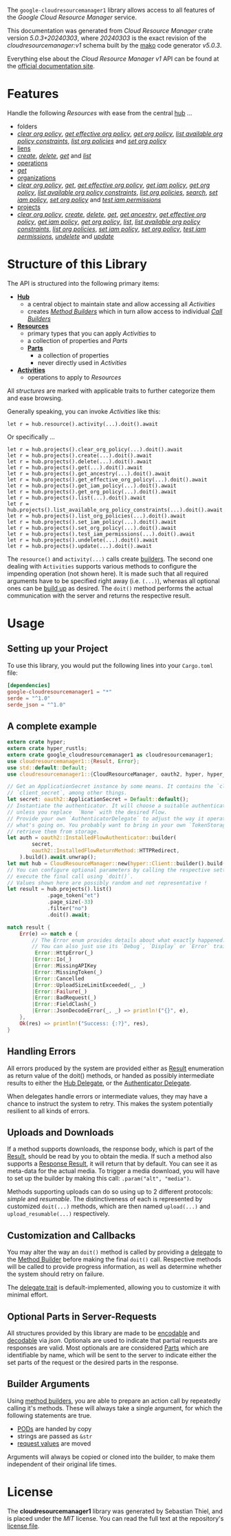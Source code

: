 <!---
DO NOT EDIT !
This file was generated automatically from 'src/generator/templates/api/README.md.mako'
DO NOT EDIT !
-->
The `google-cloudresourcemanager1` library allows access to all features of the *Google Cloud Resource Manager* service.

This documentation was generated from *Cloud Resource Manager* crate version *5.0.3+20240303*, where *20240303* is the exact revision of the *cloudresourcemanager:v1* schema built by the [mako](http://www.makotemplates.org/) code generator *v5.0.3*.

Everything else about the *Cloud Resource Manager* *v1* API can be found at the
[official documentation site](https://cloud.google.com/resource-manager).
# Features

Handle the following *Resources* with ease from the central [hub](https://docs.rs/google-cloudresourcemanager1/5.0.3+20240303/google_cloudresourcemanager1/CloudResourceManager) ... 

* folders
 * [*clear org policy*](https://docs.rs/google-cloudresourcemanager1/5.0.3+20240303/google_cloudresourcemanager1/api::FolderClearOrgPolicyCall), [*get effective org policy*](https://docs.rs/google-cloudresourcemanager1/5.0.3+20240303/google_cloudresourcemanager1/api::FolderGetEffectiveOrgPolicyCall), [*get org policy*](https://docs.rs/google-cloudresourcemanager1/5.0.3+20240303/google_cloudresourcemanager1/api::FolderGetOrgPolicyCall), [*list available org policy constraints*](https://docs.rs/google-cloudresourcemanager1/5.0.3+20240303/google_cloudresourcemanager1/api::FolderListAvailableOrgPolicyConstraintCall), [*list org policies*](https://docs.rs/google-cloudresourcemanager1/5.0.3+20240303/google_cloudresourcemanager1/api::FolderListOrgPolicyCall) and [*set org policy*](https://docs.rs/google-cloudresourcemanager1/5.0.3+20240303/google_cloudresourcemanager1/api::FolderSetOrgPolicyCall)
* [liens](https://docs.rs/google-cloudresourcemanager1/5.0.3+20240303/google_cloudresourcemanager1/api::Lien)
 * [*create*](https://docs.rs/google-cloudresourcemanager1/5.0.3+20240303/google_cloudresourcemanager1/api::LienCreateCall), [*delete*](https://docs.rs/google-cloudresourcemanager1/5.0.3+20240303/google_cloudresourcemanager1/api::LienDeleteCall), [*get*](https://docs.rs/google-cloudresourcemanager1/5.0.3+20240303/google_cloudresourcemanager1/api::LienGetCall) and [*list*](https://docs.rs/google-cloudresourcemanager1/5.0.3+20240303/google_cloudresourcemanager1/api::LienListCall)
* [operations](https://docs.rs/google-cloudresourcemanager1/5.0.3+20240303/google_cloudresourcemanager1/api::Operation)
 * [*get*](https://docs.rs/google-cloudresourcemanager1/5.0.3+20240303/google_cloudresourcemanager1/api::OperationGetCall)
* [organizations](https://docs.rs/google-cloudresourcemanager1/5.0.3+20240303/google_cloudresourcemanager1/api::Organization)
 * [*clear org policy*](https://docs.rs/google-cloudresourcemanager1/5.0.3+20240303/google_cloudresourcemanager1/api::OrganizationClearOrgPolicyCall), [*get*](https://docs.rs/google-cloudresourcemanager1/5.0.3+20240303/google_cloudresourcemanager1/api::OrganizationGetCall), [*get effective org policy*](https://docs.rs/google-cloudresourcemanager1/5.0.3+20240303/google_cloudresourcemanager1/api::OrganizationGetEffectiveOrgPolicyCall), [*get iam policy*](https://docs.rs/google-cloudresourcemanager1/5.0.3+20240303/google_cloudresourcemanager1/api::OrganizationGetIamPolicyCall), [*get org policy*](https://docs.rs/google-cloudresourcemanager1/5.0.3+20240303/google_cloudresourcemanager1/api::OrganizationGetOrgPolicyCall), [*list available org policy constraints*](https://docs.rs/google-cloudresourcemanager1/5.0.3+20240303/google_cloudresourcemanager1/api::OrganizationListAvailableOrgPolicyConstraintCall), [*list org policies*](https://docs.rs/google-cloudresourcemanager1/5.0.3+20240303/google_cloudresourcemanager1/api::OrganizationListOrgPolicyCall), [*search*](https://docs.rs/google-cloudresourcemanager1/5.0.3+20240303/google_cloudresourcemanager1/api::OrganizationSearchCall), [*set iam policy*](https://docs.rs/google-cloudresourcemanager1/5.0.3+20240303/google_cloudresourcemanager1/api::OrganizationSetIamPolicyCall), [*set org policy*](https://docs.rs/google-cloudresourcemanager1/5.0.3+20240303/google_cloudresourcemanager1/api::OrganizationSetOrgPolicyCall) and [*test iam permissions*](https://docs.rs/google-cloudresourcemanager1/5.0.3+20240303/google_cloudresourcemanager1/api::OrganizationTestIamPermissionCall)
* [projects](https://docs.rs/google-cloudresourcemanager1/5.0.3+20240303/google_cloudresourcemanager1/api::Project)
 * [*clear org policy*](https://docs.rs/google-cloudresourcemanager1/5.0.3+20240303/google_cloudresourcemanager1/api::ProjectClearOrgPolicyCall), [*create*](https://docs.rs/google-cloudresourcemanager1/5.0.3+20240303/google_cloudresourcemanager1/api::ProjectCreateCall), [*delete*](https://docs.rs/google-cloudresourcemanager1/5.0.3+20240303/google_cloudresourcemanager1/api::ProjectDeleteCall), [*get*](https://docs.rs/google-cloudresourcemanager1/5.0.3+20240303/google_cloudresourcemanager1/api::ProjectGetCall), [*get ancestry*](https://docs.rs/google-cloudresourcemanager1/5.0.3+20240303/google_cloudresourcemanager1/api::ProjectGetAncestryCall), [*get effective org policy*](https://docs.rs/google-cloudresourcemanager1/5.0.3+20240303/google_cloudresourcemanager1/api::ProjectGetEffectiveOrgPolicyCall), [*get iam policy*](https://docs.rs/google-cloudresourcemanager1/5.0.3+20240303/google_cloudresourcemanager1/api::ProjectGetIamPolicyCall), [*get org policy*](https://docs.rs/google-cloudresourcemanager1/5.0.3+20240303/google_cloudresourcemanager1/api::ProjectGetOrgPolicyCall), [*list*](https://docs.rs/google-cloudresourcemanager1/5.0.3+20240303/google_cloudresourcemanager1/api::ProjectListCall), [*list available org policy constraints*](https://docs.rs/google-cloudresourcemanager1/5.0.3+20240303/google_cloudresourcemanager1/api::ProjectListAvailableOrgPolicyConstraintCall), [*list org policies*](https://docs.rs/google-cloudresourcemanager1/5.0.3+20240303/google_cloudresourcemanager1/api::ProjectListOrgPolicyCall), [*set iam policy*](https://docs.rs/google-cloudresourcemanager1/5.0.3+20240303/google_cloudresourcemanager1/api::ProjectSetIamPolicyCall), [*set org policy*](https://docs.rs/google-cloudresourcemanager1/5.0.3+20240303/google_cloudresourcemanager1/api::ProjectSetOrgPolicyCall), [*test iam permissions*](https://docs.rs/google-cloudresourcemanager1/5.0.3+20240303/google_cloudresourcemanager1/api::ProjectTestIamPermissionCall), [*undelete*](https://docs.rs/google-cloudresourcemanager1/5.0.3+20240303/google_cloudresourcemanager1/api::ProjectUndeleteCall) and [*update*](https://docs.rs/google-cloudresourcemanager1/5.0.3+20240303/google_cloudresourcemanager1/api::ProjectUpdateCall)




# Structure of this Library

The API is structured into the following primary items:

* **[Hub](https://docs.rs/google-cloudresourcemanager1/5.0.3+20240303/google_cloudresourcemanager1/CloudResourceManager)**
    * a central object to maintain state and allow accessing all *Activities*
    * creates [*Method Builders*](https://docs.rs/google-cloudresourcemanager1/5.0.3+20240303/google_cloudresourcemanager1/client::MethodsBuilder) which in turn
      allow access to individual [*Call Builders*](https://docs.rs/google-cloudresourcemanager1/5.0.3+20240303/google_cloudresourcemanager1/client::CallBuilder)
* **[Resources](https://docs.rs/google-cloudresourcemanager1/5.0.3+20240303/google_cloudresourcemanager1/client::Resource)**
    * primary types that you can apply *Activities* to
    * a collection of properties and *Parts*
    * **[Parts](https://docs.rs/google-cloudresourcemanager1/5.0.3+20240303/google_cloudresourcemanager1/client::Part)**
        * a collection of properties
        * never directly used in *Activities*
* **[Activities](https://docs.rs/google-cloudresourcemanager1/5.0.3+20240303/google_cloudresourcemanager1/client::CallBuilder)**
    * operations to apply to *Resources*

All *structures* are marked with applicable traits to further categorize them and ease browsing.

Generally speaking, you can invoke *Activities* like this:

```Rust,ignore
let r = hub.resource().activity(...).doit().await
```

Or specifically ...

```ignore
let r = hub.projects().clear_org_policy(...).doit().await
let r = hub.projects().create(...).doit().await
let r = hub.projects().delete(...).doit().await
let r = hub.projects().get(...).doit().await
let r = hub.projects().get_ancestry(...).doit().await
let r = hub.projects().get_effective_org_policy(...).doit().await
let r = hub.projects().get_iam_policy(...).doit().await
let r = hub.projects().get_org_policy(...).doit().await
let r = hub.projects().list(...).doit().await
let r = hub.projects().list_available_org_policy_constraints(...).doit().await
let r = hub.projects().list_org_policies(...).doit().await
let r = hub.projects().set_iam_policy(...).doit().await
let r = hub.projects().set_org_policy(...).doit().await
let r = hub.projects().test_iam_permissions(...).doit().await
let r = hub.projects().undelete(...).doit().await
let r = hub.projects().update(...).doit().await
```

The `resource()` and `activity(...)` calls create [builders][builder-pattern]. The second one dealing with `Activities` 
supports various methods to configure the impending operation (not shown here). It is made such that all required arguments have to be 
specified right away (i.e. `(...)`), whereas all optional ones can be [build up][builder-pattern] as desired.
The `doit()` method performs the actual communication with the server and returns the respective result.

# Usage

## Setting up your Project

To use this library, you would put the following lines into your `Cargo.toml` file:

```toml
[dependencies]
google-cloudresourcemanager1 = "*"
serde = "^1.0"
serde_json = "^1.0"
```

## A complete example

```Rust
extern crate hyper;
extern crate hyper_rustls;
extern crate google_cloudresourcemanager1 as cloudresourcemanager1;
use cloudresourcemanager1::{Result, Error};
use std::default::Default;
use cloudresourcemanager1::{CloudResourceManager, oauth2, hyper, hyper_rustls, chrono, FieldMask};

// Get an ApplicationSecret instance by some means. It contains the `client_id` and 
// `client_secret`, among other things.
let secret: oauth2::ApplicationSecret = Default::default();
// Instantiate the authenticator. It will choose a suitable authentication flow for you, 
// unless you replace  `None` with the desired Flow.
// Provide your own `AuthenticatorDelegate` to adjust the way it operates and get feedback about 
// what's going on. You probably want to bring in your own `TokenStorage` to persist tokens and
// retrieve them from storage.
let auth = oauth2::InstalledFlowAuthenticator::builder(
        secret,
        oauth2::InstalledFlowReturnMethod::HTTPRedirect,
    ).build().await.unwrap();
let mut hub = CloudResourceManager::new(hyper::Client::builder().build(hyper_rustls::HttpsConnectorBuilder::new().with_native_roots().https_or_http().enable_http1().build()), auth);
// You can configure optional parameters by calling the respective setters at will, and
// execute the final call using `doit()`.
// Values shown here are possibly random and not representative !
let result = hub.projects().list()
             .page_token("et")
             .page_size(-33)
             .filter("no")
             .doit().await;

match result {
    Err(e) => match e {
        // The Error enum provides details about what exactly happened.
        // You can also just use its `Debug`, `Display` or `Error` traits
         Error::HttpError(_)
        |Error::Io(_)
        |Error::MissingAPIKey
        |Error::MissingToken(_)
        |Error::Cancelled
        |Error::UploadSizeLimitExceeded(_, _)
        |Error::Failure(_)
        |Error::BadRequest(_)
        |Error::FieldClash(_)
        |Error::JsonDecodeError(_, _) => println!("{}", e),
    },
    Ok(res) => println!("Success: {:?}", res),
}

```
## Handling Errors

All errors produced by the system are provided either as [Result](https://docs.rs/google-cloudresourcemanager1/5.0.3+20240303/google_cloudresourcemanager1/client::Result) enumeration as return value of
the doit() methods, or handed as possibly intermediate results to either the 
[Hub Delegate](https://docs.rs/google-cloudresourcemanager1/5.0.3+20240303/google_cloudresourcemanager1/client::Delegate), or the [Authenticator Delegate](https://docs.rs/yup-oauth2/*/yup_oauth2/trait.AuthenticatorDelegate.html).

When delegates handle errors or intermediate values, they may have a chance to instruct the system to retry. This 
makes the system potentially resilient to all kinds of errors.

## Uploads and Downloads
If a method supports downloads, the response body, which is part of the [Result](https://docs.rs/google-cloudresourcemanager1/5.0.3+20240303/google_cloudresourcemanager1/client::Result), should be
read by you to obtain the media.
If such a method also supports a [Response Result](https://docs.rs/google-cloudresourcemanager1/5.0.3+20240303/google_cloudresourcemanager1/client::ResponseResult), it will return that by default.
You can see it as meta-data for the actual media. To trigger a media download, you will have to set up the builder by making
this call: `.param("alt", "media")`.

Methods supporting uploads can do so using up to 2 different protocols: 
*simple* and *resumable*. The distinctiveness of each is represented by customized 
`doit(...)` methods, which are then named `upload(...)` and `upload_resumable(...)` respectively.

## Customization and Callbacks

You may alter the way an `doit()` method is called by providing a [delegate](https://docs.rs/google-cloudresourcemanager1/5.0.3+20240303/google_cloudresourcemanager1/client::Delegate) to the 
[Method Builder](https://docs.rs/google-cloudresourcemanager1/5.0.3+20240303/google_cloudresourcemanager1/client::CallBuilder) before making the final `doit()` call. 
Respective methods will be called to provide progress information, as well as determine whether the system should 
retry on failure.

The [delegate trait](https://docs.rs/google-cloudresourcemanager1/5.0.3+20240303/google_cloudresourcemanager1/client::Delegate) is default-implemented, allowing you to customize it with minimal effort.

## Optional Parts in Server-Requests

All structures provided by this library are made to be [encodable](https://docs.rs/google-cloudresourcemanager1/5.0.3+20240303/google_cloudresourcemanager1/client::RequestValue) and 
[decodable](https://docs.rs/google-cloudresourcemanager1/5.0.3+20240303/google_cloudresourcemanager1/client::ResponseResult) via *json*. Optionals are used to indicate that partial requests are responses 
are valid.
Most optionals are are considered [Parts](https://docs.rs/google-cloudresourcemanager1/5.0.3+20240303/google_cloudresourcemanager1/client::Part) which are identifiable by name, which will be sent to 
the server to indicate either the set parts of the request or the desired parts in the response.

## Builder Arguments

Using [method builders](https://docs.rs/google-cloudresourcemanager1/5.0.3+20240303/google_cloudresourcemanager1/client::CallBuilder), you are able to prepare an action call by repeatedly calling it's methods.
These will always take a single argument, for which the following statements are true.

* [PODs][wiki-pod] are handed by copy
* strings are passed as `&str`
* [request values](https://docs.rs/google-cloudresourcemanager1/5.0.3+20240303/google_cloudresourcemanager1/client::RequestValue) are moved

Arguments will always be copied or cloned into the builder, to make them independent of their original life times.

[wiki-pod]: http://en.wikipedia.org/wiki/Plain_old_data_structure
[builder-pattern]: http://en.wikipedia.org/wiki/Builder_pattern
[google-go-api]: https://github.com/google/google-api-go-client

# License
The **cloudresourcemanager1** library was generated by Sebastian Thiel, and is placed 
under the *MIT* license.
You can read the full text at the repository's [license file][repo-license].

[repo-license]: https://github.com/Byron/google-apis-rsblob/main/LICENSE.md

